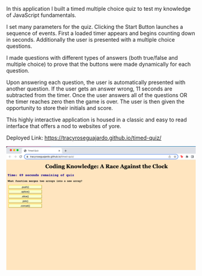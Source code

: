In this application I built a timed multiple choice quiz to test my knowledge of JavaScript fundamentals.

I set many parameters for the quiz. Clicking the Start Button launches a sequence of events. First a loaded timer appears and begins counting down in seconds. Additionally the user is presented with a multiple choice questions.

I made questions with different types of answers (both true/false and multiple choice) to prove that the buttons were made dynamically for each question.

Upon answering each question, the user is automatically presented with another question. If the user gets an answer wrong, 11 seconds are subtracted from the timer. Once the user answers all of the questions OR the timer reaches zero then the game is over. The user is then given the opportunity to store their initials and score.

This highly interactive application is housed in a classic and easy to read interface that offers a nod to websites of yore.

Deployed Link: https://tracyroseguajardo.github.io/timed-quiz/

![](./images/screenshot.png)
